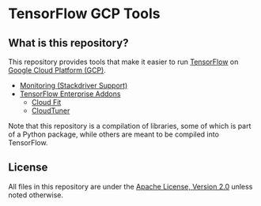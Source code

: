 
# TensorFlow GCP Tools

## What is this repository?

This repository provides tools that make it easier to run
[TensorFlow](http://tensorflow.org/) on
[Google Cloud Platform (GCP)](https://cloud.google.com/).

-   [Monitoring (Stackdriver Support)](monitoring/README.md)
-   [TensorFlow Enterprise Addons](python/README.md)
    -   [Cloud Fit](python/tensorflow_enterprise_addons/cloud_fit/README.md)
    -   [CloudTuner](python/tensorflow_enterprise_addons/cloudtuner/README.md)

Note that this repository is a compilation of libraries, some of which is part
of a Python package, while others are meant to be compiled into TensorFlow.

## License

All files in this repository are under the
[Apache License, Version 2.0](LICENSE) unless noted otherwise.
